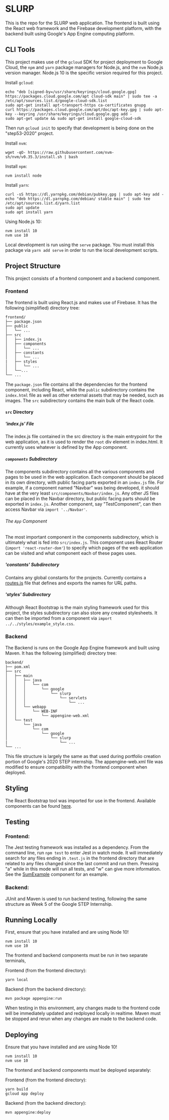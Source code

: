 # SLURP

This is the repo for the SLURP web application. The frontend is built using the React web framework and the Firebase development platform, with the backend built using Google's App Engine computing platform.

## CLI Tools
This project makes use of the `gcloud` SDK for project deployment to Google Cloud, the `npm` and `yarn` package managers for Node.js, and the `nvm` Node.js version manager. Node.js 10 is the specific version required for this project.

Install `gcloud`:
```
echo "deb [signed-by=/usr/share/keyrings/cloud.google.gpg] https://packages.cloud.google.com/apt cloud-sdk main" | sudo tee -a /etc/apt/sources.list.d/google-cloud-sdk.list
sudo apt-get install apt-transport-https ca-certificates gnupg
curl https://packages.cloud.google.com/apt/doc/apt-key.gpg | sudo apt-key --keyring /usr/share/keyrings/cloud.google.gpg add -
sudo apt-get update && sudo apt-get install google-cloud-sdk
```
Then run `gcloud init` to specify that development is being done on the "step53-2020" project.

Install `nvm`:
```
wget -qO- https://raw.githubusercontent.com/nvm-sh/nvm/v0.35.3/install.sh | bash
```

Install `npm`:
```
nvm install node
```

Install `yarn`:
```
curl -sS https://dl.yarnpkg.com/debian/pubkey.gpg | sudo apt-key add -
echo "deb https://dl.yarnpkg.com/debian/ stable main" | sudo tee /etc/apt/sources.list.d/yarn.list
sudo apt update
sudo apt install yarn
```

Using Node.js 10:
```
nvm install 10
nvm use 10
```

Local development is run using the `serve` package. You must install this package via `yarn add serve` in order to run the local development scripts.

## Project Structure
This project consists of a frontend component and a backend component.

### Frontend
The frontend is built using React.js and makes use of Firebase. It has the following (simplified) directory tree:
```
frontend/
├── package.json
├── public
│   └── ...
├── src
│   ├── index.js
│   ├── components
│   │   └── ...
│   ├── constants
│   │   └── ...
|   ├── styles
│   │   └── ...
│   └──...
└── ...
```
The `package.json` file contains all the dependencies for the frontend component, including React, while the `public` subdirectory contains the `index.html` file as well as other external assets that may be needed, such as images. The `src` subdirectory contains the main bulk of the React code.

#### `src` Directory

##### 'index.js' File
The index.js file contained in the src directory is the main entrypoint for the web application, as it is used to render the `root` div element in index.html. It currently uses whatever is defined by the App component.

##### `components` Subdirectory
The components subdirectory contains all the various components and pages to be used in the web application. Each component should be placed in its own directory, with public facing parts exported in an `index.js` file. For example, if a component named "Navbar" was being developed, it should have at the very least `src/components/Navbar/index.js`. Any other JS files can be placed in the Navbar directory, but public facing parts should be exported in `index.js`. Another component, say "TestComponent", can then access Navbar via `import '../Navbar'`.

###### The `App` Component
The most important component in the components subdirectory, which is ultimately what is fed into `src/index.js`. This component uses React Router (`import 'react-router-dom'`) to specify which pages of the web application can be visited and what component each of these pages uses.

##### 'constants' Subdirectory
Contains any global constants for the projects. Currently contains a [routes.js](frontend/src/constants/routes.js) file that defines and exports the names for URL paths.

##### 'styles' Subdirectory
Although React Bootstrap is the main styling framework used for this project, the styles subdirectory can also store any created stylesheets. It can then be imported from a component via `import ../../styles/example_style.css`.

### Backend
The Backend is runs on the Google App Engine framework and built using Maven. It has the following (simplified) directory tree:
```
backend/
├── pom.xml
├── src
│   ├── main
│   │   ├── java
│   │   │   └── com
│   │   │       └── google
│   │   │           └── slurp
│   │   │               └── servlets
│   │   │                   └── ...
│   │   └── webapp
│   │       └── WEB-INF
│   │           └── appengine-web.xml
│   └── test
│       └── java
│           └── com
│               └── google
│                   └── slurp
|                       └── ...
└── ...
```
This file structure is largely the same as that used during portfolio creation portion of Google's 2020 STEP internship. The appengine-web.xml file was modified to ensure compatibility with the frontend component when deployed.

## Styling
The React Bootstrap tool was imported for use in the frontend. Available components can be found [here](https://react-bootstrap.github.io/components/alerts/).

## Testing

### Frontend:
The Jest testing framework was installed as a dependency. From the command line, run `npm test` to enter Jest in watch mode. It will immediately search for any files ending in `.test.js` in the frontend directory that are related to any files changed since the last commit and run them. Pressing "a" while in this mode will run all tests, and "w" can give more information. See the [SumExample](frontend/src/components/SumExample) component for an example.

### Backend:
JUnit and Maven is used to run backend testing, following the same structure as Week 5 of the Google STEP Internship.

## Running Locally
First, ensure that you have installed and are using Node 10!
```
nvm install 10
nvm use 10
```
The frontend and backend components must be run in two separate terminals,

Frontend (from the frontend directory):
```
yarn local
```

Backend (from the backend directory):
```
mvn package appengine:run
```

When testing in this environment, any changes made to the frontend code will be immediately updated and redployed locally in realtime. Maven must be stopped and rerun when any changes are made to the backend code.

## Deploying
Ensure that you have installed and are using Node 10!
```
nvm install 10
nvm use 10
```

The frontend and backend components must be deployed separately:

Frontend (from the frontend directory):
```
yarn build
gcloud app deploy
```

Backend (from the backend directory):
```
mvn appengine:deploy
```
